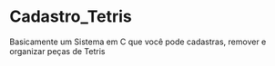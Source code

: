# Cadastro_Tetris
Basicamente um Sistema em C que você pode cadastras, remover e organizar peças de Tetris
